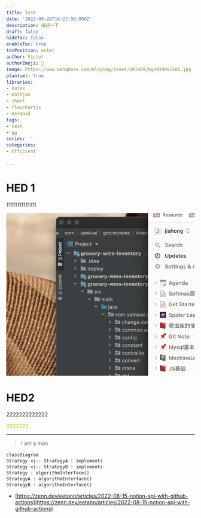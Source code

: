 ```yaml
---
title: Test
date: '2022-09-28T16:22:00.000Z'
description: 描述一下
draft: false
hideToc: false
enableToc: true
tocPosition: outer
author: Victor
authorEmoji: 👻
image: https://www.wangbase.com/blogimg/asset/201909/bg2019091105.jpg
plantuml: true
libraries:
- katex
- mathjax
- chart
- flowchartjs
- mermaid
tags:
- test
- gg
series: ''
categories:
- Efficient

---
```




# HED 1





11111111111111

![](https://raw.githubusercontent.com/redisread/Image/master/notionimg/cd/9d/cd9d8339ed2f02082231f2174e219fce.png)





# HED2

2222222222222





<font color=yellow_background>3222222</font>



------







> I am a man



```mermaid
classDiagram
Strategy <|-- StrategyA : implements
Strategy <|-- StrategyB : implements
Strategy : algorithmInterface()
StrategyA : algorithmInterface()
StrategyB : algorithmInterface()
```





- [https://zenn.dev/eetann/articles/2022-08-15-notion-api-with-github-actions](https://zenn.dev/eetann/articles/2022-08-15-notion-api-with-github-actions)



